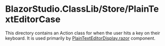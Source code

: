 ﻿# BlazorStudio.ClassLib/Store/PlainTextEditorCase
This directory contains an Action class for when the user hits a key on their keyboard. It is used primarily by [PlainTextEditorDisplay.razor](/BlazorStudio.RazorLib/PlainTextEditorCase/PlainTextEditorDisplay.razor) component.